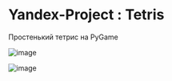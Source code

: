 # Yandex-Project : Tetris
Простенький тетрис на PyGame



![image](https://github.com/Timurizi/Yandex-Project/assets/75172935/3f4c59d7-cad5-457a-8b2d-8a79f7192f8c)




![image](https://github.com/Timurizi/Yandex-Project/assets/75172935/e94422d7-b339-4719-96a6-31d055e83835)
